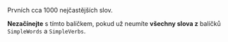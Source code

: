 
Prvních cca 1000 nejčastějších slov.

**Nezačínejte** s tímto balíčkem, pokud už neumíte **všechny slova z** balíčků `SimpleWords` a `SimpleVerbs`.
